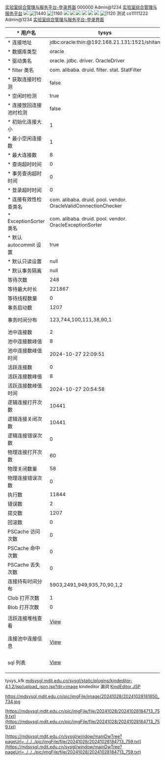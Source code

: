 [实验室综合管理与服务平台-登录界面](https://mdsysgl.mdit.edu.cn/sysgl/)
000000
Admin@1234
[实验室综合管理与服务平台](https://mdsysgl.mdit.edu.cn/sysgl/index/login_toIndex)
![](Pasted%20image%2020241027222958.png)
![|1440](Pasted%20image%2020241027223611.png)
![|1160](Pasted%20image%2020241027223754.png)
![](Pasted%20image%2020241027223946.png)
![](Pasted%20image%2020241027224050.png)
![](Pasted%20image%2020241027224206.png)
![](Pasted%20image%2020241027224732.png)
![](Pasted%20image%2020241027225405.png)
![](Pasted%20image%2020241027225607.png)
![|1120](Pasted%20image%2020241027230527.png)
测试
cs11111222
Admin@1234
[实验室综合管理与服务平台-登录界面](https://mdsysgl.mdit.edu.cn/sysgl/)


| * 用户名                | tysys                                                                                                 | 指定建立连接时使用的用户名                                                                                                                               |
| -------------------- | ----------------------------------------------------------------------------------------------------- | ------------------------------------------------------------------------------------------------------------------------------------------- |
| * 连接地址               | jdbc:oracle:thin:@192.168.21.131:1521/shitan                                                          | jdbc 连接字符串                                                                                                                                  |
| * 数据库类型              | oracle                                                                                                | 数据库类型                                                                                                                                       |
| * 驱动类名               | oracle. jdbc. driver. OracleDriver                                                                    | jdbc 驱动的类名                                                                                                                                  |
| * filter 类名          | com. alibaba. druid. filter. stat. StatFilter                                                         | filter 的类名                                                                                                                                  |
| * 获取连接时检测            | false                                                                                                 | 是否在获得连接后检测其可用性                                                                                                                              |
| * 空闲时检测              | true                                                                                                  | 是否在连接空闲一段时间后检测其可用性                                                                                                                          |
| * 连接放回连接池时检测         | false                                                                                                 | 是否在连接放回连接池后检测其可用性                                                                                                                           |
| * 初始化连接大小            | 1                                                                                                     | 连接池建立时创建的初始化连接数                                                                                                                             |
| * 最小空闲连接数            | 1                                                                                                     | 连接池中最小的活跃连接数                                                                                                                                |
| * 最大连接数              | 8                                                                                                     | 连接池中最大的活跃连接数                                                                                                                                |
| * 查询超时时间             | 0                                                                                                     | 查询超时时间                                                                                                                                      |
| * 事务查询超时时间           | 0                                                                                                     | 事务查询超时时间                                                                                                                                    |
| * 登录超时时间             | 0                                                                                                     |                                                                                                                                             |
| * 连接有效性检查类名          | com. alibaba. druid. pool. vendor. OracleValidConnectionChecker                                       |                                                                                                                                             |
| * ExceptionSorter 类名 | com. alibaba. druid. pool. vendor. OracleExceptionSorter                                              |                                                                                                                                             |
| * 默认 autocommit 设置   | true                                                                                                  |                                                                                                                                             |
| * 默认只读设置             | null                                                                                                  |                                                                                                                                             |
| * 默认事务隔离             | null                                                                                                  |                                                                                                                                             |
| 等待次数                 | 248                                                                                                   | 获取连接时最多等待多少次                                                                                                                                |
| 等待最大时长               | 221867                                                                                                | 获取连接时最多等待多长时间                                                                                                                               |
| 等待线程数量               | 0                                                                                                     | 当前等待获取连接的线程数                                                                                                                                |
| 事务启动数                | 1207                                                                                                  | 事务开始的个数                                                                                                                                     |
| 事务时间分布               | 123,744,100,111,38,90,1                                                                               | 事务运行时间分布，分布区间为[0-10 ms, 10-100 ms, 100-1 s, 1-10 s, 10-100 s, >100 s]                                                                       |
| 池中连接数                | 2                                                                                                     | 当前连接池中的数目                                                                                                                                   |
| 池中连接数峰值              | 8                                                                                                     | 连接池中数目的峰值                                                                                                                                   |
| 池中连接数峰值时间            | 2024-10-27 22:09:51                                                                                   | 连接池数目峰值出现的时间                                                                                                                                |
| 活跃连接数                | 0                                                                                                     | 当前连接池中活跃连接数                                                                                                                                 |
| 活跃连接数峰值              | 8                                                                                                     | 连接池中活跃连接数峰值                                                                                                                                 |
| 活跃连接数峰值时间            | 2024-10-27 20:54:58                                                                                   | 活跃连接池峰值出现的时间                                                                                                                                |
| 逻辑连接打开次数             | 10441                                                                                                 | 产生的逻辑连接建立总数                                                                                                                                 |
| 逻辑连接关闭次数             | 10441                                                                                                 | 产生的逻辑连接关闭总数                                                                                                                                 |
| 逻辑连接错误次数             | 0                                                                                                     | 产生的逻辑连接出错总数                                                                                                                                 |
| 物理连接打开次数             | 60                                                                                                    | 产生的物理连接建立总数                                                                                                                                 |
| 物理关闭数量               | 58                                                                                                    | 产生的物理关闭总数                                                                                                                                   |
| 物理连接错误次数             | 0                                                                                                     | 产生的物理连接失败总数                                                                                                                                 |
| 执行数                  | 11844                                                                                                 |                                                                                                                                             |
| 错误数                  | 2                                                                                                     |                                                                                                                                             |
| 提交数                  | 1207                                                                                                  |                                                                                                                                             |
| 回滚数                  | 0                                                                                                     |                                                                                                                                             |
| PSCache 访问次数         | 0                                                                                                     | PSCache 访问总数                                                                                                                                |
| PSCache 命中次数         | 0                                                                                                     | PSCache 命中次数                                                                                                                                |
| PSCache 丢失次数         | 0                                                                                                     | PSCache 丢失次数                                                                                                                                |
| 连接持有时间分布             | 5903,2491,949,935,70,90,1,2                                                                           | 连接持有时间分布，分布区间为[0-1 ms, 1-10 ms, 10-100 ms, 100 ms-1 s, 1-10 s, 10-100 s, 100-1000 s, >1000 s]                                               |
| Clob 打开次数            | 1                                                                                                     | Clob 打开数                                                                                                                                    |
| Blob 打开次数            | 0                                                                                                     | Blob 打开数                                                                                                                                    |
| 活跃连接堆栈查看             | [View](https://mdsysgl.mdit.edu.cn/sysgl/druid/activeConnectionStackTrace.html?datasourceId=25211438) | StackTrace for active Connection. [[View JSON API\]] ( https://mdsysgl.mdit.edu.cn/sysgl/druid/activeConnectionStackTrace-1477347134.json ) |
| 连接池中连接信息             | [View](https://mdsysgl.mdit.edu.cn/sysgl/druid/connectionInfo.html?datasourceId=1477347134)           | Info for polling connection. [[View JSON API\]] ( https://mdsysgl.mdit.edu.cn/sysgl/druid/connectionInfo-1477347134.json )                  |
| sql 列表               | [View](https://mdsysgl.mdit.edu.cn/sysgl/druid/sql.html?dataSourceId=1477347134)                      | Info for SQL. [[View JSON API\]] ( https://mdsysgl.mdit.edu.cn/sysgl/druid/sql.json?dataSourceId=1477347134 )                               |
tysys_kfk
[mdsysgl.mdit.edu.cn/sysgl/static/plugins/kindeditor-4.1.2/jsp/upload_json.jsp?dir=image](https://mdsysgl.mdit.edu.cn/sysgl/static/plugins/kindeditor-4.1.2/jsp/upload_json.jsp?dir=image)
kindeditor 漏洞
[KindEditor JSP](https://mdsysgl.mdit.edu.cn/sysgl/static/plugins/kindeditor-4.1.2/jsp/demo.jsp)

https://mdsysgl.mdit.edu.cn/pic/imgFile/image/20241028/20241028181650_734.jpg

[https://mdsysgl.mdit.edu.cn/pic/imgFile/file/20241028/20241028184713_759.txt](https://mdsysgl.mdit.edu.cn/pic/imgFile/file/20241028/20241028184713_759.txt)

[https://mdsysgl.mdit.edu.cn/sysgl/window/mainDwTree?pageUrl=../../../pic/imgFile/file/20241028/20241028184713_759.txt](https://mdsysgl.mdit.edu.cn/sysgl/window/mainDwTree?pageUrl=../../../pic/imgFile/file/20241028/20241028184713_759.txt)